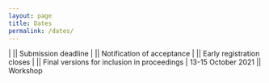 ```yaml
---
layout: page
title: Dates
permalink: /dates/
---
```



|            ||             Submission deadline 
|          ||             Notification of acceptance
|          ||             Early registration closes
|         ||             Final versions for inclusion in proceedings
| 13-15 October 2021     ||             Workshop
